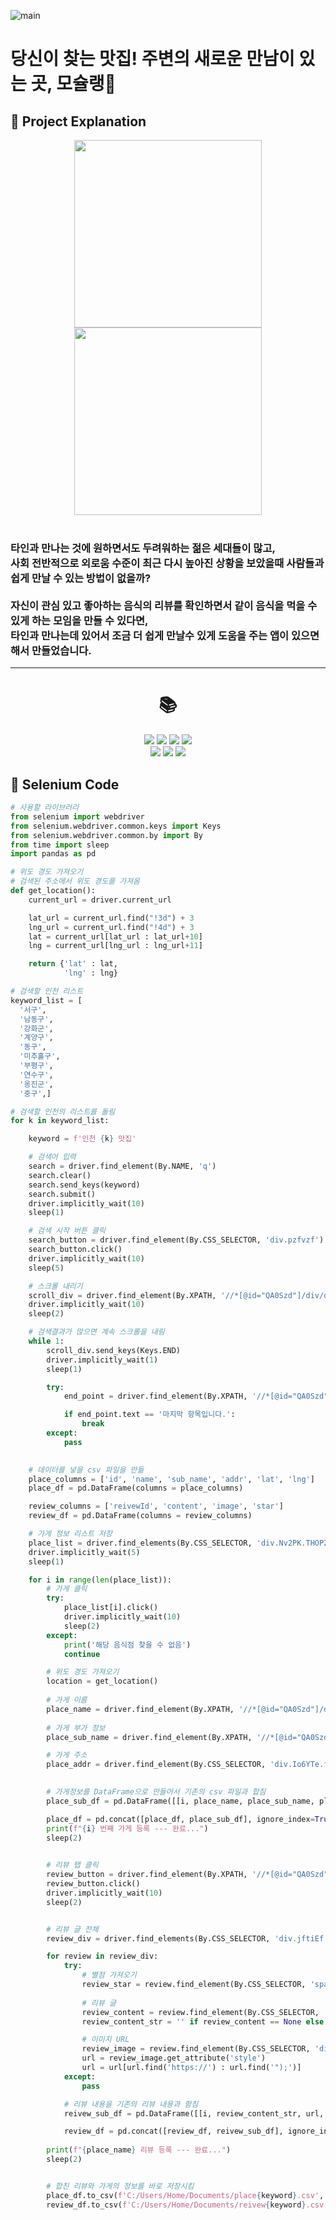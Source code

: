 ![main](https://github.com/moschelin-app/client_mochelin_android/assets/124220561/ba1cdca6-b93e-4d61-bdaa-f56bea3d32c0)


# 당신이 찾는 맛집! 주변의 새로운 만남이 있는 곳, 모슐랭🍴

## 📌 Project Explanation
<div align="center">
   <img src="https://github.com/moschelin-app/client_mochelin_android/assets/108748094/99a28583-68cf-4bc1-9b01-49b79ac3143a" width=300 hight=300/>
   <img src="https://github.com/moschelin-app/client_mochelin_android/assets/108748094/75635ab2-086e-4c42-955b-fae1cb8d8056" width=300 hight=300/>
<br><br>

</div>
<div>
<h3> 
타인과 만나는 것에 원하면서도 두려워하는 젊은 세대들이 많고,<br> 
사회 전반적으로 외로움 수준이 최근 다시 높아진 상황을 보았을때 사람들과 쉽게 만날 수 있는 방법이 없을까?<br>
<br>
자신이 관심 있고 좋아하는 음식의 리뷰를 확인하면서 같이 음식을 먹을 수 있게 하는 모임을 만들 수 있다면, 
<br>타인과 만나는데 있어서 조금 더 쉽게 만날수 있게 도움을 주는 앱이 있으면 해서 만들었습니다.
</h3>
   </div>

---

<div align = "center">
  <h1>📚</h1>
  <img src="https://img.shields.io/badge/Python-3776AB?style=flat-square&logo=Python&logoColor=white"/> 
  <img src="https://img.shields.io/badge/Numpy-013243?style=flat-square&logo=Numpy&logoColor=white"/>
  <img src="https://img.shields.io/badge/Pandas-150458?style=flat-square&logo=Pandas&logoColor=white"/>
  <img src="https://img.shields.io/badge/Jupyter-F37626?style=flat-square&logo=jupyter&logoColor=white"/> 
  <br>
  <img src="https://img.shields.io/badge/Google Colab-F9AB00?style=flat-square&logo=googlecolab&logoColor=white"/>   
  <img src="https://img.shields.io/badge/Selenium-43B02A?style=flat-square&logo=selenium&logoColor=white"/>
  <img src="https://img.shields.io/badge/Json-000000?style=flat-square&logo=json&logoColor=white"/>
</div>



## 📌 Selenium Code

```Python 3
# 사용할 라이브러리
from selenium import webdriver
from selenium.webdriver.common.keys import Keys
from selenium.webdriver.common.by import By
from time import sleep
import pandas as pd
```

```Python 3
# 위도 경도 가져오기
# 검색된 주소에서 위도 경도를 가져옴
def get_location():
    current_url = driver.current_url

    lat_url = current_url.find("!3d") + 3
    lng_url = current_url.find("!4d") + 3
    lat = current_url[lat_url : lat_url+10]
    lng = current_url[lng_url : lng_url+11]

    return {'lat' : lat,
            'lng' : lng}
```


```Python 3
# 검색할 인천 리스트
keyword_list = [
  '서구',
  '남동구',
  '강화군',
  '계양구',
  '동구',
  '미추홀구',
  '부평구',
  '연수구',
  '옹진군',
  '중구',]

# 검색할 인천의 리스트를 돌림
for k in keyword_list:

    keyword = f'인천 {k} 맛집'

    # 검색어 입력
    search = driver.find_element(By.NAME, 'q')
    search.clear()
    search.send_keys(keyword)
    search.submit()
    driver.implicitly_wait(10)
    sleep(1)

    # 검색 시작 버튼 클릭
    search_button = driver.find_element(By.CSS_SELECTOR, 'div.pzfvzf')
    search_button.click()
    driver.implicitly_wait(10)
    sleep(5)

    # 스크롤 내리기
    scroll_div = driver.find_element(By.XPATH, '//*[@id="QA0Szd"]/div/div/div[1]/div[2]/div/div[1]/div/div/div[2]/div[1]')
    driver.implicitly_wait(10)
    sleep(2)

    # 검색결과가 많으면 계속 스크롤을 내림
    while 1:
        scroll_div.send_keys(Keys.END)
        driver.implicitly_wait(1)
        sleep(1)

        try:
            end_point = driver.find_element(By.XPATH, '//*[@id="QA0Szd"]/div/div/div[1]/div[2]/div/div[1]/div/div/div[2]/div[1]/div[243]/div/p/span/span')

            if end_point.text == '마지막 항목입니다.':
                break
        except:
            pass
        

    # 데이터를 넣을 csv 파일을 만듦
    place_columns = ['id', 'name', 'sub_name', 'addr', 'lat', 'lng']
    place_df = pd.DataFrame(columns = place_columns)

    review_columns = ['reivewId', 'content', 'image', 'star']
    review_df = pd.DataFrame(columns = review_columns)

    # 가게 정보 리스트 저장
    place_list = driver.find_elements(By.CSS_SELECTOR, 'div.Nv2PK.THOPZb.CpccDe > a.hfpxzc')
    driver.implicitly_wait(5)
    sleep(1)

    for i in range(len(place_list)):
        # 가게 클릭
        try:
            place_list[i].click()
            driver.implicitly_wait(10)
            sleep(2)
        except:
            print('해당 음식점 찾을 수 없음')
            continue

        # 위도 경도 가져오기
        location = get_location()
        
        # 가게 이름
        place_name = driver.find_element(By.XPATH, '//*[@id="QA0Szd"]/div/div/div[1]/div[3]/div/div[1]/div/div/div[2]/div[2]/div/div[1]/div[1]/h1').text
        
        # 가게 부가 정보
        place_sub_name = driver.find_element(By.XPATH, '//*[@id="QA0Szd"]/div/div/div[1]/div[3]/div/div[1]/div/div/div[2]/div[2]/div/div[1]/div[2]/div/div[2]/span/span/button').text

        # 가게 주소
        place_addr = driver.find_element(By.CSS_SELECTOR, 'div.Io6YTe.fontBodyMedium.kR99db').text
    

        # 가게정보를 DataFrame으로 만들어서 기존의 csv 파일과 합침
        place_sub_df = pd.DataFrame([[i, place_name, place_sub_name, place_addr, location['lat'], location['lng']]], columns=place_columns)

        place_df = pd.concat([place_df, place_sub_df], ignore_index=True)
        print(f"{i} 번째 가게 등록 --- 완료...")
        sleep(2)
        

        # 리뷰 탭 클릭
        review_button = driver.find_element(By.XPATH, '//*[@id="QA0Szd"]/div/div/div[1]/div[3]/div/div[1]/div/div/div[2]/div[3]/div/div/button[2]')
        review_button.click()
        driver.implicitly_wait(10)
        sleep(2)


        # 리뷰 글 전체
        review_div = driver.find_elements(By.CSS_SELECTOR, 'div.jftiEf.fontBodyMedium ')[:5]

        for review in review_div:
            try:
                # 별점 가져오기
                review_star = review.find_element(By.CSS_SELECTOR, 'span.kvMYJc').accessible_name[-2]
                
                # 리뷰 글
                review_content = review.find_element(By.CSS_SELECTOR, 'span.wiI7pd')
                review_content_str = '' if review_content == None else review_content.text

                # 이미지 URL
                review_image = review.find_element(By.CSS_SELECTOR, 'div.KtCyie > button')
                url = review_image.get_attribute('style')
                url = url[url.find('https://') : url.find('");')]
            except:
                pass

            # 리뷰 내용을 기존의 리뷰 내용과 함침
            reivew_sub_df = pd.DataFrame([[i, review_content_str, url, review_star]], columns=review_columns)

            review_df = pd.concat([review_df, reivew_sub_df], ignore_index=True)
            
        print(f"{place_name} 리뷰 등록 --- 완료...")
        sleep(2)


        # 합친 리뷰와 가게의 정보를 바로 저장시킴
        place_df.to_csv(f'C:/Users/Home/Documents/place{keyword}.csv', index=False, encoding='utf-8-sig')
        review_df.to_csv(f'C:/Users/Home/Documents/reivew{keyword}.csv', index=False, encoding='utf-8-sig')
```
